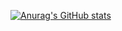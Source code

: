 [![Anurag's GitHub stats](https://github-readme-stats.vercel.app/api?username=kyoppy-1229)](https://github.com/anuraghazra/github-readme-stats)
